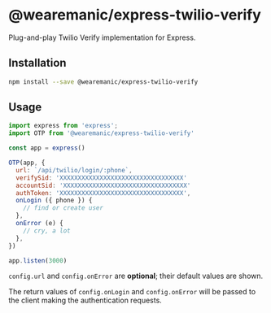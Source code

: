 # @wearemanic/express-twilio-verify

Plug-and-play Twilio Verify implementation for Express.

## Installation

```zsh
npm install --save @wearemanic/express-twilio-verify
```

## Usage

```javascript
import express from 'express';
import OTP from '@wearemanic/express-twilio-verify'

const app = express()

OTP(app, {
  url: `/api/twilio/login/:phone`,
  verifySid: 'XXXXXXXXXXXXXXXXXXXXXXXXXXXXXXXXXX'
  accountSid: 'XXXXXXXXXXXXXXXXXXXXXXXXXXXXXXXXXX'
  authToken: 'XXXXXXXXXXXXXXXXXXXXXXXXXXXXXXXXXX',
  onLogin ({ phone }) {
    // find or create user
  },
  onError (e) {
    // cry, a lot
  },
})

app.listen(3000)
```

`config.url` and `config.onError` are **optional**; their default values are shown.

The return values of `config.onLogin` and `config.onError` will be passed to the client making the authentication requests. 